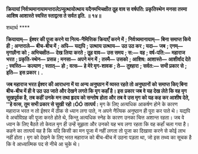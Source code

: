 **क्रियायां निर्वत्र्यमानायामन्तरालेऽप्युत्थायोत्थाय यदैनमभिचक्षीत तॢह वाव स वर्षपति: प्रकृतिस्थेन** **मनसा तस्मा आशिष आशास्ते स्वस्ति स्ताद्वत्स ते सर्वत इति. ॥ १४॥** 

शब्दार्थ **** 

**क्रियायाम्—** **ईश्वर की पूजा करने या नित्य-नैमित्तिक क्रियाएँ करने में** **; निर्वत्र्यमानायाम्—** **बिना समाप्त किये ही** **; अन्तराले—** **बीच-बीच में** **; अपि—** **यद्यपि** **; उत्थाय उत्थाय—** **उठ उठ कर** **; यदा—** **जब** **; एनम्—** **मृगछौना को** **; अभिचक्षीत—** **देख लिया** **करते** **; तॢह वाव—** **उस समय** **; स:—** **वह** **; वर्ष-पति:—** **महाराज भरत** **; प्रकृति-स्थेन—** **प्रसन्न** **; मनसा—** **अपने मन में** **; तस्मै—** **उसको** **; आशिष: आशास्ते—** **आशीर्वाद देते** **; स्वस्ति—** **कल्याण** **; स्तात्—** **हो** **; वत्स—** **हे मेरे मृग-शावक** **; ते—** **तुश्हारा** **; सर्वत:—** **सभी प्रकार से** **; इति—** **इस प्रकार।** **.** 

**जब महाराज भरत ईश्वर की आराधना में या अन्य अनुष्ठान में व्यस्त रहते तो अनुष्ठानों को** **समाप्त किए बिना बीच-बीच में ही वे उठ उठ जाते और देखने लगते कि मृग कहाँ है। इस** **प्रकार जब वे यह देख लेते कि वह मृग सुखपूर्वक है, तब कहीं उनके मन तथा हृदय को सन्तोष** **होता और तब वे उस मृग को यह कह कर आशीष देते, ''हे वत्स, तुम सभी प्रकार से सुखी** **रहो।ÓÓ** **तात्पर्य :** मृग के लिए अत्यधिक आकर्षण होने के कारण महाराज भरत न तो ईश्वर में ठीक से ध्यान लगा पाते, न अपने नैत्यिक अनुष्ठान ही पूरा कर पाते थे। यद्यपि वे अर्चाविग्रह की पूजा करते होते थे, किन्तु अत्यधिक स्नेह के कारण उनका चित्त अशान्त रहता। जब वे ध्यान के लिए बैठते तो केवल मृग ही उन्हें सूझता और उनको यह भय लगा रहता कि वह कहाँ चला गया है। कहने का तात्पर्य यह है कि यदि किसी का मन पूजा में नहीं लगता तो पूजा का दिखावा करने से कोई लाभ नहीं होता। मृग को देखने के लिए भरत महाराज को बीच-बीच में उठना पड़ता था, जो इस तथ्य का सूचक है कि वे आध्यात्मिक पद से नीचे आ चुके थे।  